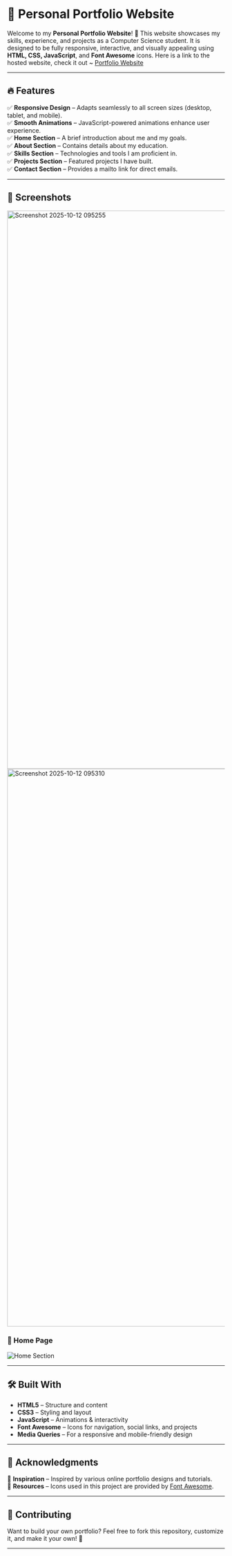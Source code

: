 # 📌 Personal Portfolio Website

Welcome to my **Personal Portfolio Website**! 🚀 This website showcases my skills, experience, and projects as a Computer Science student. It is designed to be fully responsive, interactive, and visually appealing using **HTML, CSS, JavaScript**, and **Font Awesome** icons. Here is a link to the hosted website, check it out ~ [Portfolio Website](vrajpatel.info)

---

## 🔥 Features

✅ **Responsive Design** – Adapts seamlessly to all screen sizes (desktop, tablet, and mobile).  
✅ **Smooth Animations** – JavaScript-powered animations enhance user experience.  
✅ **Home Section** – A brief introduction about me and my goals.  
✅ **About Section** – Contains details about my education.  
✅ **Skills Section** – Technologies and tools I am proficient in.  
✅ **Projects Section** – Featured projects I have built.  
✅ **Contact Section** – Provides a mailto link for direct emails.  


---


## 📸 Screenshots

<img width="2534" height="1292" alt="Screenshot 2025-10-12 095255" src="https://github.com/user-attachments/assets/853d575e-f76e-49b7-8f2d-99c1f350a4f6" />
<img width="2535" height="1291" alt="Screenshot 2025-10-12 095310" src="https://github.com/user-attachments/assets/8d95170e-11a1-4b4b-b1cb-4c76ac38ad6e" />

### 🏡 Home Page
![Home Section](./images/home-page-ss.png)

---

## 🛠 Built With

- **HTML5** – Structure and content
- **CSS3** – Styling and layout
- **JavaScript** – Animations & interactivity
- **Font Awesome** – Icons for navigation, social links, and projects
- **Media Queries** – For a responsive and mobile-friendly design

---

## 📌 Acknowledgments

🔹 **Inspiration** – Inspired by various online portfolio designs and tutorials.  
🔹 **Resources** – Icons used in this project are provided by [Font Awesome](https://fontawesome.com/).

---

## 🎯 Contributing

Want to build your own portfolio? Feel free to fork this repository, customize it, and make it your own! 🚀

---
